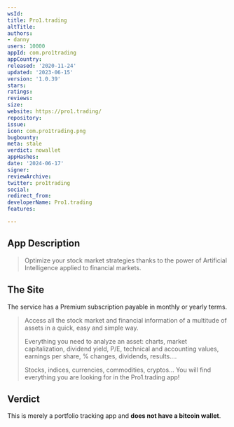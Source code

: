 ```yaml
---
wsId: 
title: Pro1.trading
altTitle: 
authors:
- danny
users: 10000
appId: com.pro1trading
appCountry: 
released: '2020-11-24'
updated: '2023-06-15'
version: '1.0.39'
stars: 
ratings: 
reviews: 
size: 
website: https://pro1.trading/
repository: 
issue: 
icon: com.pro1trading.png
bugbounty: 
meta: stale
verdict: nowallet
appHashes: 
date: '2024-06-17'
signer: 
reviewArchive: 
twitter: pro1trading
social: 
redirect_from: 
developerName: Pro1.trading
features: 

---
```


## App Description

> Optimize your stock market strategies thanks to the power of Artificial Intelligence applied to financial markets.

## The Site

The service has a Premium subscription payable in monthly or yearly terms.

> Access all the stock market and financial information of a multitude of assets in a quick, easy and simple way.
>
> Everything you need to analyze an asset: charts, market capitalization, dividend yield, P/E, technical and accounting values, earnings per share, % changes, dividends, results….
>
> Stocks, indices, currencies, commodities, cryptos… You will find everything you are looking for in the Pro1.trading app!

## Verdict

This is merely a portfolio tracking app and **does not have a bitcoin wallet**.
